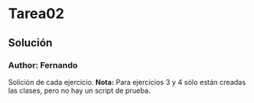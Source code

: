 # Tarea02
## Solución
### Author: **Fernando**

Solición de cada ejercicio.
**Nota:** Para ejercicios 3 y 4 sólo están creadas las clases, pero no hay un script de prueba.
